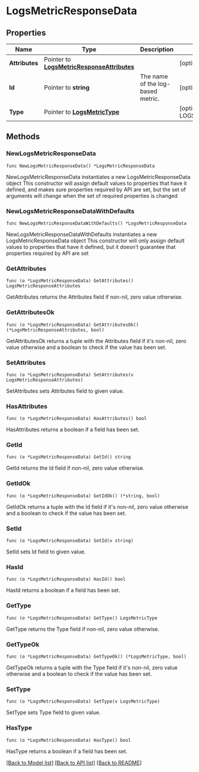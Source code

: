 # LogsMetricResponseData

## Properties

Name | Type | Description | Notes
------------ | ------------- | ------------- | -------------
**Attributes** | Pointer to [**LogsMetricResponseAttributes**](LogsMetricResponseAttributes.md) |  | [optional] 
**Id** | Pointer to **string** | The name of the log-based metric. | [optional] 
**Type** | Pointer to [**LogsMetricType**](LogsMetricType.md) |  | [optional] [default to LOGSMETRICTYPE_LOGS_METRICS]

## Methods

### NewLogsMetricResponseData

`func NewLogsMetricResponseData() *LogsMetricResponseData`

NewLogsMetricResponseData instantiates a new LogsMetricResponseData object
This constructor will assign default values to properties that have it defined,
and makes sure properties required by API are set, but the set of arguments
will change when the set of required properties is changed

### NewLogsMetricResponseDataWithDefaults

`func NewLogsMetricResponseDataWithDefaults() *LogsMetricResponseData`

NewLogsMetricResponseDataWithDefaults instantiates a new LogsMetricResponseData object
This constructor will only assign default values to properties that have it defined,
but it doesn't guarantee that properties required by API are set

### GetAttributes

`func (o *LogsMetricResponseData) GetAttributes() LogsMetricResponseAttributes`

GetAttributes returns the Attributes field if non-nil, zero value otherwise.

### GetAttributesOk

`func (o *LogsMetricResponseData) GetAttributesOk() (*LogsMetricResponseAttributes, bool)`

GetAttributesOk returns a tuple with the Attributes field if it's non-nil, zero value otherwise
and a boolean to check if the value has been set.

### SetAttributes

`func (o *LogsMetricResponseData) SetAttributes(v LogsMetricResponseAttributes)`

SetAttributes sets Attributes field to given value.

### HasAttributes

`func (o *LogsMetricResponseData) HasAttributes() bool`

HasAttributes returns a boolean if a field has been set.

### GetId

`func (o *LogsMetricResponseData) GetId() string`

GetId returns the Id field if non-nil, zero value otherwise.

### GetIdOk

`func (o *LogsMetricResponseData) GetIdOk() (*string, bool)`

GetIdOk returns a tuple with the Id field if it's non-nil, zero value otherwise
and a boolean to check if the value has been set.

### SetId

`func (o *LogsMetricResponseData) SetId(v string)`

SetId sets Id field to given value.

### HasId

`func (o *LogsMetricResponseData) HasId() bool`

HasId returns a boolean if a field has been set.

### GetType

`func (o *LogsMetricResponseData) GetType() LogsMetricType`

GetType returns the Type field if non-nil, zero value otherwise.

### GetTypeOk

`func (o *LogsMetricResponseData) GetTypeOk() (*LogsMetricType, bool)`

GetTypeOk returns a tuple with the Type field if it's non-nil, zero value otherwise
and a boolean to check if the value has been set.

### SetType

`func (o *LogsMetricResponseData) SetType(v LogsMetricType)`

SetType sets Type field to given value.

### HasType

`func (o *LogsMetricResponseData) HasType() bool`

HasType returns a boolean if a field has been set.


[[Back to Model list]](../README.md#documentation-for-models) [[Back to API list]](../README.md#documentation-for-api-endpoints) [[Back to README]](../README.md)


